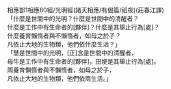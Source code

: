 相應部1相應80經/光明經(諸天相應/有偈篇/祇夜)(莊春江譯)  
「什麼是世間中的光明？什麼是世間中的清醒者？  
什麼是工作中有生命者的[夥伴]？什麼是其舉止行為[處]？  
什麼養育懶惰者與不懶惰者，如母之於子？  
凡依止大地的生物類，他們依什麼生活？」  
「慧是世間中的光明，[正]念是世間中的清醒者，  
母牛是工作中有生命者的[夥伴]，田埂是其舉止行為[處]。  
雨養育懶惰者與不懶惰者，如母之於子，  
凡依止大地的生物類，他們依雨生活。」  
  
  
